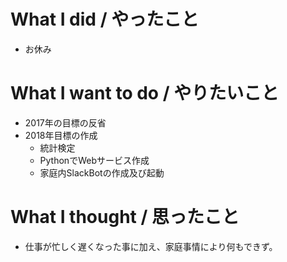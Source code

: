 # What I did / やったこと
- お休み

# What I want to do / やりたいこと
- 2017年の目標の反省
- 2018年目標の作成
  - 統計検定
  - PythonでWebサービス作成
  - 家庭内SlackBotの作成及び起動

# What I thought / 思ったこと
- 仕事が忙しく遅くなった事に加え、家庭事情により何もできず。
